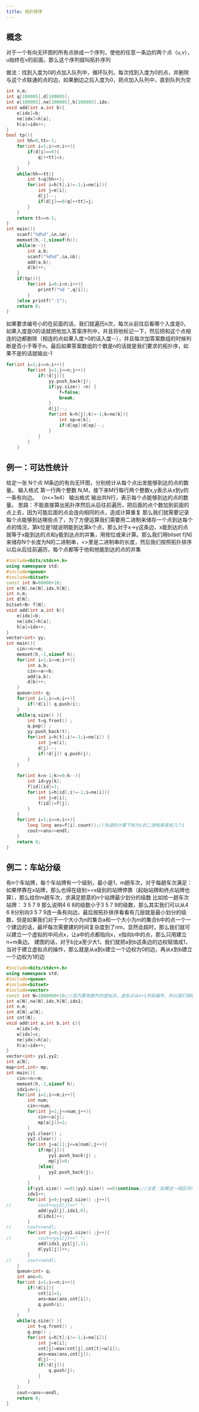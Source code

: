 ```yaml
---
title: 拓扑排序
---
```


## 概念
对于一个有向无环图的所有点排成一个序列，使他的任意一条边的两个点（u,v），u始终在v的前面，那么这个序列就叫拓扑序列

做法：找到入度为0的点加入队列中，循环队列，每次找到入度为0的点，并删除与这个点联通的点的边，如果删边之后入度为0，把点加入队列中，直到队列为空

```cpp
int n,m;
int q[100005],d[100005];
int e[100005],ne[100005],h[100005],idx;
void add(int a,int b){
    e[idx]=b;
    ne[idx]=h[a];
    h[a]=idx++;
}
bool tp(){
    int hh=0,tt=-1;
    for(int i=1;i<=n;i++){
        if(d[i]==0){
            q[++tt]=i;
        }
    }
    while(hh<=tt){
        int t=q[hh++];
        for(int i=h[t];i!=-1;i=ne[i]){
            int j=e[i];
            d[j]--;
            if(d[j]==0)q[++tt]=j;
        }
    }
    return tt==n-1;
}
int main(){
    scanf("%d%d",&n,&m);
    memset(h,-1,sizeof(h));
    while(m--){
        int a,b;
        scanf("%d%d",&a,&b);
        add(a,b);
        d[b]++;
    }
    if(tp()){
        for(int i=0;i<n;i++){
            printf("%d ",q[i]);
        }
    }else printf("-1");
    return 0;
}
```

如果要求编号小的在前面的话，我们就遍历n次，每次从前往后看哪个入度是0，如果入度是0的话就把他加入答案序列中，并且将他标记一下，然后把和这个点相连的边都删除（相连的点如果入度>0的话入度--），并且每次加答案数组的时候判断是否小于等于n，最后如果答案数组的个数是n的话就是我们要求的拓扑序，如果不是的话就输出-1

```cpp
for(int i=1;i<=n;i++){
		for(int j=1;j<=n;j++){
			if(!d[j]){
				yy.push_back(j);
				if(yy.size() >n) {
					f=false;
					break;
				}
				d[j]--;
				for(int k=h[j];k!=-1;k=ne[k]){
					int op=e[k];
					if(d[op])d[op]--;
				} 
			}
		}
	}
```
## 例一：可达性统计
给定一张 N个点 M条边的有向无环图，分别统计从每个点出发能够到达的点的数量。
输入格式
第一行两个整数 N,M，接下来M行每行两个整数x,y表示从x到y的一条有向边。
（n<=1e4）
输出格式
输出共N行，表示每个点能够到达的点的数量。
思路：不能直接算出拓扑序然后从后往前遍历，把后面的点个数加到前面的点上去，因为可能后面的点会连向相同的点，造成计算重复
那么我们就需要记录每个点能够到达哪些点了，为了方便运算我们需要用二进制来储存一个点到达每个点的情况，第k位是1就说明能到达第k个点，那么对于x->y这条边，x能到达的点就等于x能到达的点和y能到达点的并集，用按位或来计算。那么我们用bitset<N> f[N]来储存N个长度为N的二进制串，<>里是二进制串的长度，然后我们按照拓扑排序以后从后往前遍历，每个点都等于他和他能到达的点的并集

```cpp
#include<bits/stdc++.h>
using namespace std;
#include<queue>
#include<bitset>
const int N=60000+10;
int e[N],ne[N],idx,h[N];
int n,m;
int d[N];
bitset<N> f[N];
void add(int a,int b){
	e[idx]=b;
	ne[idx]=h[a];
	h[a]=idx++;
}
vector<int> yy;
int main(){
	cin>>n>>m;
	memset(h,-1,sizeof h);
	for(int i=1;i<=m;i++){
		int a,b;
		cin>>a>>b;
		add(a,b);
		d[b]++;
	}
	queue<int> q;
	for(int i=1;i<=n;i++){
		if(!d[i]) q.push(i); 
	}
	while(q.size() ){
		int t=q.front() ;
		q.pop() ;
		yy.push_back(t);	
		for(int i=h[t];i!=-1;i=ne[i]) {
			int j=e[i];
			d[j]--;
			if(!d[j]) q.push(j); 
		}
	}
	
	for(int k=n-1;k>=0;k--){
		int id=yy[k];
		f[id][id]=1;
		for(int i=h[id];i!=-1;i=ne[i]){
			int j=e[i];
			f[id]|=f[j];
		}
	}
	for(int i=1;i<=n;i++){
		long long ans=f[i].count();//快速的计算下标为i的二进制串里有几个1
		cout<<ans<<endl;
	}
	return 0;
}
```
## 例二：车站分级
有n个车站牌，每个车站牌有一个级别，最小是1，m趟车次，对于每趟车次满足：如果停靠在x站牌，那么也得在级别>=x级别的站牌停靠（起始站牌和终点站牌也算），那么给你m趟车次，求满足题意的n个站牌最少划分的级数
比如给一趟车次站牌： 3 5 7 9
那么说明4 6 8的级数小于3 5 7 9的级数，那么其实我们可以从4 6 8分别向3 5 7 9连一条有向边，最后按拓扑排序看看有几层就是最小划分的级数，但是如果我们对于一个大小为n的集合a和一个大小为m的集合b中的点一个一个建边的话，最坏每次需要建的时间复杂度到了nm，显然会超时，那么我们就可以建立一个虚拟的中间点x，让a中的点都指向x，x指向b中的点，那么只用建立n+m条边。
建图的话，对于b比a至少大1，我们就把a到b这条边的边权赋值成1，当对于建立虚拟点的操作，那么就是从a到x建立一个边权为0的边，再从x到b建立一个边权为1的边
```cpp
#include<bits/stdc++.h>
using namespace std;
#include<queue>
#include<bitset>
#include<vector>
const int N=1000000+10;//因为要用额外的虚拟点，虚拟点从n+1开始编号，所以我们得把空间开大些
int e[N],ne[N],idx,h[N],idx1;
int n,m;
int d[N],w[N];
int cnt[N];
void add(int a,int b,int c){
	e[idx]=b;
	w[idx]=c;
	ne[idx]=h[a];
	h[a]=idx++;
}
vector<int> yy1,yy2;
int a[N];
map<int,int> mp;
int main(){
	cin>>n>>m;
	memset(h,-1,sizeof h);
	idx1=n+1;
	for(int i=1;i<=m;i++){
		int num;
		cin>>num;
		for(int j=1;j<=num;j++){
			cin>>a[j];
			mp[a[j]]=1;
		}
		yy1.clear() ;
		yy2.clear() ;
		for(int j=a[1];j<=a[num];j++){
			if(mp[j]){
				yy1.push_back(j) ;
				mp[j]=0;
			}else{
				yy2.push_back(j); 
			}
		}
		if(yy1.size() ==0||yy2.size() ==0)continue;//注意：如果这一段区间中没有比他们小的车牌，那么就不用建边
		idx1++;
		for(int j=0;j<yy2.size() ;j++){
//			cout<<yy2[j]<<" ";
			add(yy2[j],idx1,0);
			d[idx1]++;
		}
//		cout<<endl;
		for(int j=0;j<yy1.size() ;j++){
//			cout<<yy1[j]<<" ";
			add(idx1,yy1[j],1);
			d[yy1[j]]++;
		}
//		cout<<endl;
	}
	queue<int> q;
	int ans=0;
	for(int i=1;i<=n;i++){
		if(!d[i]){
			cnt[i]=1;
			ans=max(ans,cnt[i]);
			q.push(i); 
		}
	}
	while(q.size() ){
		int t=q.front() ;
		q.pop() ;
		for(int i=h[t];i!=-1;i=ne[i]){
			int j=e[i];
			cnt[j]=max(cnt[j],cnt[t]+w[i]);
			ans=max(ans,cnt[j]);
			d[j]--;
			if(!d[j]){
				q.push(j); 
			}
		}
	}
	cout<<ans<<endl;
	return 0;
}

```

